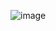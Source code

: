 ![image](https://user-images.githubusercontent.com/91844430/205444711-7ba3c972-b9bb-4d63-b53c-ac0aceeacf67.png)

